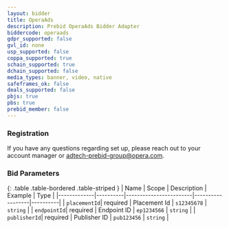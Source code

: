 ```yaml
---
layout: bidder
title: OperaAds
description: Prebid OperaAds Bidder Adapter
biddercode: operaads
gdpr_supported: false
gvl_id: none
usp_supported: false
coppa_supported: true
schain_supported: true
dchain_supported: false
media_types: banner, video, native
safeframes_ok: false
deals_supported: false
pbjs: true
pbs: true
prebid_member: false
---
```


### Registration

If you have any questions regarding set up, please reach out to your account manager or adtech-prebid-group@opera.com.

### Bid Parameters

{: .table .table-bordered .table-striped }
| Name        | Scope    | Description            | Example          | Type     |
|-------------|----------|------------------------|------------------|----------|
| `placementId`| required | Placement Id          | `s12345678`      | `string` |
| `endpointId`| required | Endpoint ID            | `ep1234566`      | `string` |
| `publisherId`| required | Publisher ID          | `pub123456`      | `string` |
